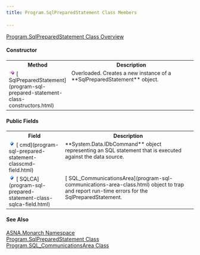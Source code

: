 ```yaml
---
title: Program.SqlPreparedStatement Class Members

---
```


[ Program.SqlPreparedStatement Class Overview](program-sql-prepared-statement-class.html) 
<!--mine -->

#### Constructor
<table class="mytable" cellspacing="0" cellpadding="4" width="90%">
          <colgroup>
            <col width="30%" />
            <col width="70%" />
          </colgroup>
          <tr>
            <th>Method</th>
            <th>Description</th>
          </tr>
          <tr valign="top">
            <td><img id="IMG1" style="WIDTH: 16px; HEIGHT: 16px" alt="public property" src="images/constructor.bmp" width="15" border="0" x-maintain-ratio="TRUE" />  
          [
          SqlPreparedStatement](program-sql-prepared-statement-class-constructors.html)</td>
            <td>Overloaded. Creates a
          new instance of a 
 **SqlPreparedStatement**  object.</td>
          </tr>
</table>

#### Public Fields
<table class="mytable" cellspacing="0" cellpadding="4" width="90%">
          <colgroup>
            <col width="30%" />
            <col width="70%" />
          </colgroup>
          <tr>
            <th>Field</th>
            <th>Description</th>
          </tr>          <tr valign="top">
            <td><img id="Img2" style="WIDTH: 16px; HEIGHT: 16px" alt="fields" src="images/field.bmp" width="15" border="0" x-maintain-ratio="TRUE" />
              [
            cmd](program-sql-prepared-statement-classcmd-field.html)
            </td>
            <td> **System.Data.IDbCommand**  object
          representing an SQL statement that is
          executed against the data source.</td>
          </tr>
          <tr valign="top">
            <td><img id="Img5" style="WIDTH: 16px; HEIGHT: 16px" alt="fields" src="images/field.bmp" border="0" x-maintain-ratio="TRUE" />
              [
            SQLCA](program-sql-prepared-statement-class-sqlca-field.html)
            </td>
            <td>[
          SQL_CommunicationsArea](program-sql-communications-area-class.html) object to trap and report
          run-time errors for the SqlPreparedStatement.</td>
          </tr>
</table>

#### See Also
[ASNA.Monarch Namespace](monarch-namespace.html) <br /> [ Program.SqlPreparedStatement Class](program-db-parm-class.html) <br /> [ Program.SQL_CommunicationsArea Class](program-sql-communications-area-class.html) 
